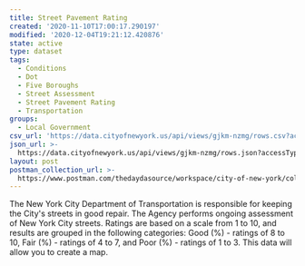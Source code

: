 ```yaml
---
title: Street Pavement Rating
created: '2020-11-10T17:00:17.290197'
modified: '2020-12-04T19:21:12.420876'
state: active
type: dataset
tags:
  - Conditions
  - Dot
  - Five Boroughs
  - Street Assessment
  - Street Pavement Rating
  - Transportation
groups:
  - Local Government
csv_url: 'https://data.cityofnewyork.us/api/views/gjkm-nzmg/rows.csv?accessType=DOWNLOAD'
json_url: >-
  https://data.cityofnewyork.us/api/views/gjkm-nzmg/rows.json?accessType=DOWNLOAD
layout: post
postman_collection_url: >-
  https://www.postman.com/thedaydasource/workspace/city-of-new-york/collection/15909983-aaa0115f-c02c-4afa-a602-da18e21fe6a3
---
```

The New York City Department of Transportation is responsible for keeping the City's streets in good repair. The Agency performs ongoing assessment of New York City streets. Ratings are based on a scale from 1 to 10, and results are grouped in the following categories: Good (%) - ratings of 8 to 10, Fair (%) - ratings of 4 to 7, and Poor (%) - ratings of 1 to 3. This data will allow you to create a map.
